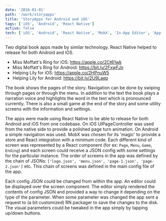 ```yaml
---
date: '2018-01-01'
path: '/work/storyapps'
title: 'StoryApps for Android and iOS'
tags: ['iOS', 'Android', 'React Native']
active: false
tech: ['iOS', 'Android', 'React Native', 'MobX', 'In-App Editor', 'App Center']
---
```


Two digital book apps made by similar technology. React Native helped to release for both Android and iOS.

* Miss Moffatt's Ring for iOS: https://apple.co/2Ct61wk
* Miss Moffatt's Ring for Android: https://bit.ly/2FxwFJn
* Helping Lily for iOS: https://apple.co/2HPnuW5
* Helping Lily for Android: https://bit.ly/2U9Laep

The book shows the pages of the story. Navigation can be done by swiping through pages or through the menu. In addition to the text the book plays a narration voice and highlights the word in the text which is pronounced currently. There is also a small game at the end of the story and some utility screens with the information and settings.

The apps were made using React Native to be able to release for both Android and iOS from one codebase. On iOS UIPageController was used from the native side to provide a polished page turn animation. On Android a simple navigation was used. MobX was chosen for its 'magic' to provide a store and React integration with a minimum code. Each different kind of screen was represented by a React component (for ex: `Page`, `Menu`, `Game`, `Ending`) and each screen could receive a JSON config with some settings for the particular instance. The order of screens in the app was defined by the chain of JSONs: `['logo.json', 'menu.json', 'page-1.json', 'page-2.json']` etc. This chain of screens was defined in the main config file of the app.

Each config JSON could be changed from within the app. An editor could be displayed over the screen component. The editor simply rendered the contents of config JSON and provided a way to change it depending on the type of the parameter. When some parameter was changed the app sent a request to (a bit customized) RN packager to save the changes to the disk. The visual parameters could be tweaked in the app simply by tapping up/down buttons.
